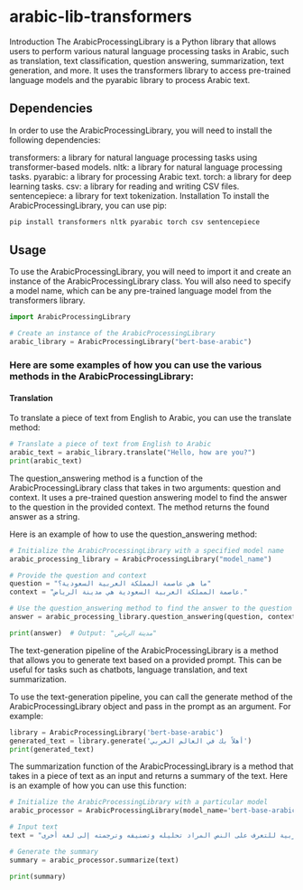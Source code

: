 # arabic-lib-transformers
Introduction
The ArabicProcessingLibrary is a Python library that allows users to perform various natural language processing tasks in Arabic, such as translation, text classification, question answering, summarization, text generation, and more. It uses the transformers library to access pre-trained language models and the pyarabic library to process Arabic text.

## Dependencies
In order to use the ArabicProcessingLibrary, you will need to install the following dependencies:

transformers: a library for natural language processing tasks using transformer-based models.
nltk: a library for natural language processing tasks.
pyarabic: a library for processing Arabic text.
torch: a library for deep learning tasks.
csv: a library for reading and writing CSV files.
sentencepiece: a library for text tokenization.
Installation
To install the ArabicProcessingLibrary, you can use pip:

```sh
pip install transformers nltk pyarabic torch csv sentencepiece
```

## Usage
To use the ArabicProcessingLibrary, you will need to import it and create an instance of the ArabicProcessingLibrary class. You will also need to specify a model name, which can be any pre-trained language model from the transformers library.
```python
import ArabicProcessingLibrary

# Create an instance of the ArabicProcessingLibrary
arabic_library = ArabicProcessingLibrary("bert-base-arabic")
```
### Here are some examples of how you can use the various methods in the ArabicProcessingLibrary:

#### Translation
To translate a piece of text from English to Arabic, you can use the translate method:
```python
# Translate a piece of text from English to Arabic
arabic_text = arabic_library.translate("Hello, how are you?")
print(arabic_text)
```
The question_answering method is a function of the ArabicProcessingLibrary class that takes in two arguments: question and context. It uses a pre-trained question answering model to find the answer to the question in the provided context. The method returns the found answer as a string.

Here is an example of how to use the question_answering method:
```python
# Initialize the ArabicProcessingLibrary with a specified model name
arabic_processing_library = ArabicProcessingLibrary("model_name")

# Provide the question and context
question = "ما هي عاصمة المملكة العربية السعودية؟"
context = "عاصمة المملكة العربية السعودية هي مدينة الرياض."

# Use the question_answering method to find the answer to the question in the context
answer = arabic_processing_library.question_answering(question, context)

print(answer)  # Output: "مدينة الرياض"
```
The text-generation pipeline of the ArabicProcessingLibrary is a method that allows you to generate text based on a provided prompt. This can be useful for tasks such as chatbots, language translation, and text summarization.

To use the text-generation pipeline, you can call the generate method of the ArabicProcessingLibrary object and pass in the prompt as an argument. For example:
```python
library = ArabicProcessingLibrary('bert-base-arabic')
generated_text = library.generate('أهلاً بك في العالم العربي')
print(generated_text)
```
The summarization function of the ArabicProcessingLibrary is a method that takes in a piece of text as an input and returns a summary of the text. Here is an example of how you can use this function:

```python
# Initialize the ArabicProcessingLibrary with a particular model
arabic_processor = ArabicProcessingLibrary(model_name='bert-base-arabic')

# Input text
text = "عندما يتم التعامل مع النص العربي، فإن المعالجة اللغوية هي مهمة هامة في تحليل النص. وتتضمن هذه المهمة العديد من الإجراءات التي تساعد في تحليل العبارات والجمل وتحديد المعاني الخاصة بها. كما يتم استخدام معالجة اللغة العربية للتعرف على النص المراد تحليله وتصنيفه وترجمته إلى لغة أخرى."

# Generate the summary
summary = arabic_processor.summarize(text)

print(summary)
```

